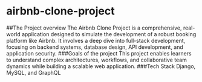 # airbnb-clone-project

##The Project overview
The Airbnb Clone Project is a comprehensive, real-world application designed to simulate the development of a robust booking platform like Airbnb. It involves a deep dive into full-stack development, focusing on backend systems, database design, API development, and application security. 
###Goals of the project
This project enables learners to understand complex architectures, workflows, and collaborative team dynamics while building a scalable web application.
###Tech Stack
Django, MySQL, and GraphQL
